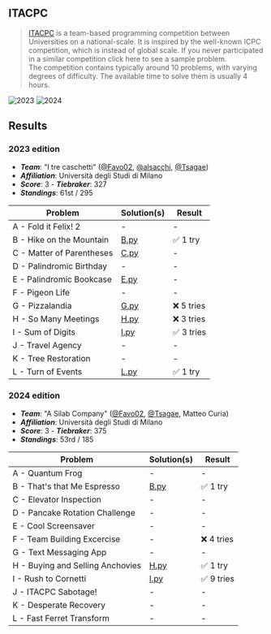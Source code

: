 ## ITACPC

> [ITACPC](https://itacpc.it/) is a team-based programming competition between Universities on a national-scale. It is inspired by the well-known ICPC competition, which is instead of global scale. If you never participated in a similar competition click here to see a sample problem.\
> The competition contains typically around 10 problems, with varying degrees of difficulty. The available time to solve them is usually 4 hours.

![2023](https://img.shields.io/badge/2023-61st-gold)
![2024](https://img.shields.io/badge/2024-53rd-gold)

## Results

### 2023 edition

- **_Team_**: "I tre caschetti" ([@Favo02](https://github.com/Favo02), [@alsacchi](https://github.com/alsacchi), [@Tsagae](https://github.com/Tsagae))
- **_Affiliation_**: Università degli Studi di Milano
- **_Score_**: 3 - **_Tiebraker_**: 327
- **_Standings_**: 61st / 295

| Problem                   | Solution(s)           | Result     |
| ------------------------- | --------------------- | ---------- |
| A - Fold it Felix! 2      | -                     | -          |
| B - Hike on the Mountain  | [B.py](./2023/B/B.py) | ✅ 1 try   |
| C - Matter of Parentheses | [C.py](./2023/C/C.py) | -          |
| D - Palindromic Birthday  | -                     | -          |
| E - Palindromic Bookcase  | [E.py](./2023/E/E.py) | -          |
| F - Pigeon Life           | -                     | -          |
| G - Pizzalandia           | [G.py](./2023/G/G.py) | ❌ 5 tries |
| H - So Many Meetings      | [H.py](./2023/H/H.py) | ❌ 3 tries |
| I - Sum of Digits         | [I.py](./2023/I/I.py) | ✅ 3 tries |
| J - Travel Agency         | -                     | -          |
| K - Tree Restoration      | -                     | -          |
| L - Turn of Events        | [L.py](./2023/L/L.py) | ✅ 1 try   |

### 2024 edition

- **_Team_**: "A Silab Company" ([@Favo02](https://github.com/Favo02), [@Tsagae](https://github.com/Tsagae), Matteo Curia)
- **_Affiliation_**: Università degli Studi di Milano
- **_Score_**: 3 - **_Tiebraker_**: 375
- **_Standings_**: 53rd / 185

| Problem                          | Solution(s)            | Result     |
| -------------------------------- | ---------------------- | ---------- |
| A - Quantum Frog                 | -                      | -          |
| B - That's that Me Espresso      | [B.py](./2024/B/B.py)  | ✅ 1 try   |
| C - Elevator Inspection          | -                      | -          |
| D - Pancake Rotation Challenge   | -                      | -          |
| E - Cool Screensaver             | -                      | -          |
| F - Team Building Excercise      | -                      | ❌ 4 tries |
| G - Text Messaging App           | -                      | -          |
| H - Buying and Selling Anchovies | [H.py](./2024/H/H.py)  | ✅ 1 try   |
| I - Rush to Cornetti             | [I.py](./2024/I/I.cpp) | ✅ 9 tries |
| J - ITACPC Sabotage!             | -                      | -          |
| K - Desperate Recovery           | -                      | -          |
| L - Fast Ferret Transform        | -                      | -          |
